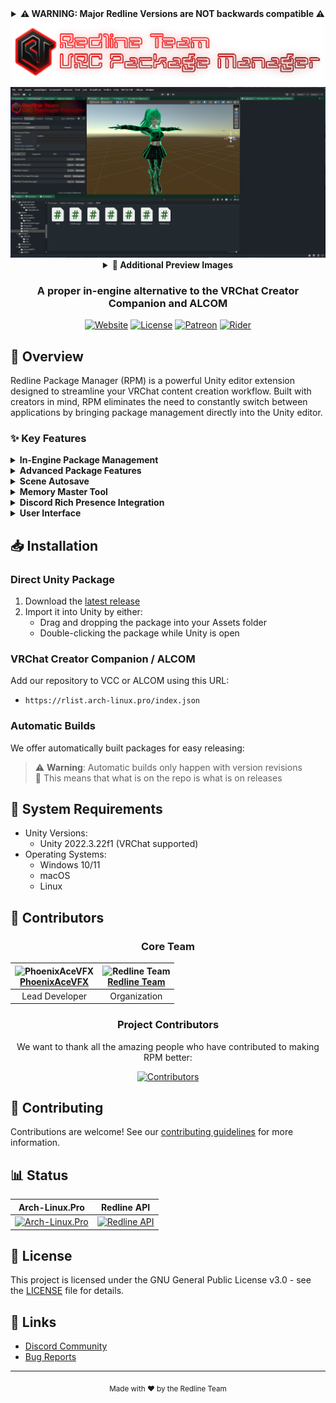 <div align="center">

<details>
<summary><b>⚠️ WARNING: Major Redline Versions are NOT backwards compatible ⚠️</b></summary>
<details>
<summary><b>⚠️ V5 Release ⚠️</b></summary>

This version features a complete reconstruction of the project organization, making it incompatible with previous versions.
</details>

<details>
<summary><b>⚠️ V4 Release ⚠️</b></summary>

This version removes deprecated features and introduces breaking changes.
</details>

<details>
<summary><b>⚠️ V3 Release ⚠️</b></summary>

You may have to manually remove the old package folder (`dev.runaxr.redline`) to import this update.  
We have attempted to automate this process but cannot guarantee it will work in all cases.
</details>
</details>
<img src="RPMBanner.png" width="500" alt="Redline Package Manager">

<img src="PreviewImages/MainPreview.png" width="650" />

<details>
<summary><b>📸 Additional Preview Images</b></summary>

<div align="center">
  <div style="display: flex; flex-wrap: wrap; justify-content: center;">
    <div style="flex: 1 1 45%; max-width: 45%; padding: 10px;">
      <img src="PreviewImages/Repositories.png" width="100%" />
      <h4>Repositories View</h4>
    </div>
    <div style="flex: 1 1 45%; max-width: 45%; padding: 10px;">
      <img src="PreviewImages/Repo Catalog.png" width="100%" />
      <h4>Repository Catalog</h4>
    </div>
    <div style="flex: 1 1 45%; max-width: 45%; padding: 10px;">
      <img src="PreviewImages/Packages Subtab.png" width="100%" />
      <h4>Packages Subtab</h4>
    </div>
    <div style="flex: 1 1 45%; max-width: 45%; padding: 10px;">
      <img src="PreviewImages/Installed.png" width="100%" />
      <h4>Installed Packages</h4>
    </div>
    <div style="flex: 1 1 45%; max-width: 45%; padding: 10px;">
      <img src="PreviewImages/Settings.png" width="100%" />
      <h4>Settings Panel</h4>
    </div>
    <div style="flex: 1 1 45%; max-width: 45%; padding: 10px;">
      <img src="PreviewImages/Autosaver.png" width="100%" />
      <h4>Autosave Settings</h4>
    </div>
    <div style="flex: 1 1 45%; max-width: 45%; padding: 10px;">
      <img src="PreviewImages/MemoryMaster.png" width="100%" />
      <h4>Memory Master Tool</h4>
    </div>
  </div>
</div>
</details>

### A proper in-engine alternative to the VRChat Creator Companion and ALCOM

[![Website](https://img.shields.io/website?down_color=red&down_message=Offline&label=arch-linux.pro&style=for-the-badge&up_color=cyan&up_message=Online&url=https%3A%2F%2Farch-linux.pro)](https://arch-linux.pro)
[![License](https://img.shields.io/badge/License-GPL--3.0-blue.svg?style=for-the-badge)](LICENSE)
[![Patreon](https://img.shields.io/badge/Patreon-Support-pink?style=for-the-badge)](https://www.patreon.com/PhoenixAceVFX)
[![Rider](https://img.shields.io/badge/Developed%20with-Rider-DD1265?style=for-the-badge&logo=rider&logoColor=white)](https://www.jetbrains.com/rider/)

</div>

## 🚀 Overview

Redline Package Manager (RPM) is a powerful Unity editor extension designed to streamline your VRChat content creation workflow. Built with creators in mind, RPM eliminates the need to constantly switch between applications by bringing package management directly into the Unity editor.

### ✨ Key Features

<details>
<summary><b>In-Engine Package Management</b></summary>

- Browse, download, and manage packages without leaving Unity
- Seamlessly import your existing VRChat Creator Companion or ALCOM repositories
- Support for multiple repositories and repository grouping
- Easy repository import from VCC/ALCOM
- Default repository management
- Compacted Overflow Fix for organized community repositories
</details>

<details>
<summary><b>Advanced Package Features</b></summary>

- Dependency visualization and management
- Version comparison tool
- Installation history tracking
- Package backup and restore
- Advanced search and filtering
- Automatic dependency resolution
- Intelligent package removal with dependency checks
- Smart management of package temp folders
</details>

<details>
<summary><b>Scene Autosave</b></summary>

- Configurable autosave intervals and prefixes
- Save on Play and Save on Compile options
- Multiple backup strategies: Rotating, Incremental, Timestamped, Hybrid
- Scene-specific settings and custom save triggers
- Exclude specific scenes from autosave
- Option to save all open scenes
- Compress saves and save metadata options
- Notifications and save history timeline
- Restore from autosave functionality
</details>

<details>
<summary><b>Memory Master Tool</b></summary>

- Comprehensive memory monitoring (current, peak, system RAM, swap)
- Manual and timer-based automatic memory cleanup
- Configurable memory thresholds and presets (e.g., Low End, High End, Auto)
- Visual memory usage graph
- Object pool statistics
- Texture management with automatic optimization (compression, resizing)
- GC Collection history
- Memory allocation patterns (for leak detection)
- Asset Bundle management (tracking and unloading unused bundles)
</details>

<details>
<summary><b>Discord Rich Presence Integration</b></summary>

- Display your Unity Editor activity in Discord
- Customizable RPC states
</details>

<details>
<summary><b>User Interface</b></summary>

- Clean and intuitive interface
- Package comparison view
- Dependency graph visualization
- Installation history view
- Advanced filtering options
- Repository Catalog for browsing available repositories
</details>

## 📥 Installation

### Direct Unity Package

1. Download the [latest release](https://github.com/Redline-Team/RPM/releases/latest)
2. Import it into Unity by either:
   - Drag and dropping the package into your Assets folder
   - Double-clicking the package while Unity is open

### VRChat Creator Companion / ALCOM

Add our repository to VCC or ALCOM using this URL:
- `https://rlist.arch-linux.pro/index.json`

### Automatic Builds

We offer automatically built packages for easy releasing:
> ⚠️ **Warning**: Automatic builds only happen with version revisions  
> 🔧 This means that what is on the repo is what is on releases

## 🔧 System Requirements

- Unity Versions:
  - Unity 2022.3.22f1 (VRChat supported)
- Operating Systems:
  - Windows 10/11
  - macOS
  - Linux

## 👥 Contributors

<div align="center">

### Core Team

| <img src="https://github.com/PhoenixAceVFX.png" width="100" height="100" alt="PhoenixAceVFX"><br>[PhoenixAceVFX](https://github.com/PhoenixAceVFX) | <img src="https://github.com/Redline-Team.png" width="100" height="100" alt="Redline Team"><br>[Redline Team](https://github.com/Redline-Team) |
|:---:|:---:|
| Lead Developer | Organization |

### Project Contributors

We want to thank all the amazing people who have contributed to making RPM better:

[![Contributors](https://contrib.rocks/image?repo=Redline-Team/RPM)](https://github.com/Redline-Team/RPM/graphs/contributors)

</div>

## 🤝 Contributing

Contributions are welcome! See our [contributing guidelines](CONTRIBUTING.md) for more information.

## 📊 Status

<div align="center">

| Arch-Linux.Pro | Redline API |
|---------|---------|
| [![Arch-Linux.Pro](https://uptime.betterstack.com/status-badges/v3/monitor/1psjj.svg)](https://status.arch-linux.pro) | [![Redline API](https://uptime.betterstack.com/status-badges/v3/monitor/1jo77.svg)](https://status.arch-linux.pro) |

</div>

## 📜 License

This project is licensed under the GNU General Public License v3.0 - see the [LICENSE](LICENSE) file for details.

## 🔗 Links

- [Discord Community](https://discord.com/invite/PPTyhTAb6r)
- [Bug Reports](https://github.com/Redline-Team/RPM/issues)

---

<div align="center">
  <sub>Made with ❤️ by the Redline Team</sub>
</div>
